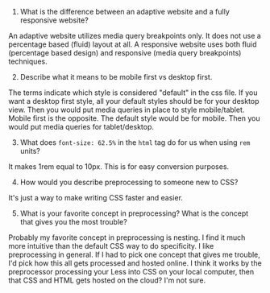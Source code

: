 1. What is the difference between an adaptive website and a fully responsive website?

An adaptive website utilizes media query breakpoints only. It does not use a percentage based (fluid)
layout at all. A responsive website uses both fluid (percentage based design) and responsive (media query breakpoints) 
techniques. 

2. Describe what it means to be mobile first vs desktop first.

The terms indicate which style is considered "default" in the css file. If you want a desktop first style, all your 
default styles should be for your desktop view. Then you would put media queries in place to style mobile/tablet. Mobile first
is the opposite. The default style would be for mobile. Then you would put media queries for tablet/desktop. 

3. What does `font-size: 62.5%` in the `html` tag do for us when using `rem` units?

It makes 1rem equal to 10px. This is for easy conversion purposes. 

4. How would you describe preprocessing to someone new to CSS?

It's just a way to make writing CSS faster and easier. 

5. What is your favorite concept in preprocessing? What is the concept that gives you the most trouble?

Probably my favorite concept in preprocessing is nesting. I find it much more intuitive than the default CSS way to do 
specificity. I like preprocessing in general.  If I had to pick one concept that gives me trouble, I'd pick how this all
gets processed and hosted online. I think it works by the preprocessor processing your Less into CSS on your local computer,
then that CSS and HTML gets hosted on the cloud? I'm not sure. 